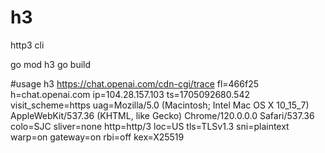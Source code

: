 # h3
http3 cli 

go mod  h3
go build

#usage
h3 https://chat.openai.com/cdn-cgi/trace
fl=466f25
h=chat.openai.com
ip=104.28.157.103
ts=1705092680.542
visit_scheme=https
uag=Mozilla/5.0 (Macintosh; Intel Mac OS X 10_15_7) AppleWebKit/537.36 (KHTML, like Gecko) Chrome/120.0.0.0 Safari/537.36
colo=SJC
sliver=none
http=http/3
loc=US
tls=TLSv1.3
sni=plaintext
warp=on
gateway=on
rbi=off
kex=X25519
